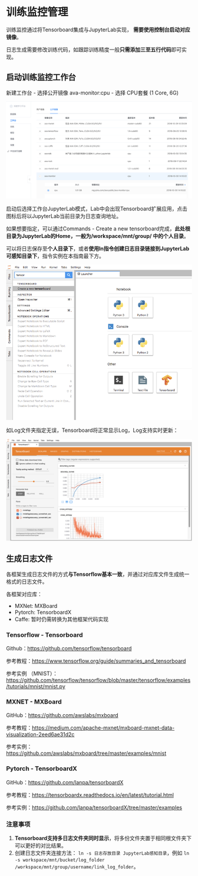 # 训练监控管理

训练监控通过将Tensorboard集成与JupyterLab实现， **需要使用控制台启动对应镜像**。

日志生成需要修改训练代码，如跟踪训练精度一般**只需添加三至五行代码**即可实现。

## 启动训练监控工作台

新建工作台 - 选择公开镜像 ava-monitor:cpu - 选择 CPU套餐 (1 Core, 6G)

![](/images/ch-05/5.2.3/monitor-image-selection.png)


启动后选择工作台JupyterLab模式，Lab中会出现Tensorboard扩展应用，点击图标后将以JupyterLab当前目录为日志查询地址。

如果想要指定，可以通过Commands - Create a new tensorboard完成，**此处根目录为JupyterLab的Home，一般为/workspace/mnt/group/ 中的个人目录**。

可以将日志保存至**个人目录下**，或者**使用ln指令创建日志目录链接到JupyterLab可感知目录下**，指令实例在本指南最下方。

![](/images/ch-05/5.2.3/monitor-jupyterlab.png)


如Log文件夹指定无误，Tensorboard将正常显示Log，Log支持实时更新：

![](/images/ch-05/5.2.3/monitor-gui.png)


## 生成日志文件

各框架生成日志文件的方式**与Tensorflow基本一致**，并通过对应库文件生成统一格式的日志文件。

各框架对应库：
+ MXNet: MXBoard
+ Pytorch: TensorboardX
+ Caffe: 暂时仍需转换为其他框架代码实现

### Tensorflow - Tensorboard

Github：https://github.com/tensorflow/tensorboard

参考教程：https://www.tensorflow.org/guide/summaries_and_tensorboard

参考实例 （MNIST）：https://github.com/tensorflow/tensorflow/blob/master/tensorflow/examples/tutorials/mnist/mnist.py

### MXNET - MXBoard

GitHub：https://github.com/awslabs/mxboard

参考教程：https://medium.com/apache-mxnet/mxboard-mxnet-data-visualization-2eed6ae31d2c

参考实例：https://github.com/awslabs/mxboard/tree/master/examples/mnist

### Pytorch - TensorboardX

GitHub：https://github.com/lanpa/tensorboardX

参考教程：https://tensorboardx.readthedocs.io/en/latest/tutorial.html

参考实例：https://github.com/lanpa/tensorboardX/tree/master/examples

### 注意事项
1. **Tensorboard支持多日志文件夹同时显示**，将多份文件夹置于相同根文件夹下可以更好的对比结果。
2. 创建日志文件夹连接方法： `ln -s 日志存放目录 JupyterLab感知目录`，例如 `ln -s workspace/mnt/bucket/log_folder /workspace/mnt/group/username/link_log_folder`。